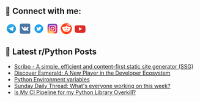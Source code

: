 ## 🔎 Connect with me:
[<img src="https://github.com/bullbesh/bullbesh/blob/main/images/Telegram.png" width="32" height="32" />](https://t.me/bullbesh)
[<img src="https://github.com/bullbesh/bullbesh/blob/main/images/VK.png" width="32" height="32" />](https://vk.com/bullbesh)
[<img src="https://github.com/bullbesh/bullbesh/blob/main/images/Twitter.png" width="32" height="32" />](https://twitter.com/bullbesh1)
[<img src="https://github.com/bullbesh/bullbesh/blob/main/images/Instagram.png" width="32" height="32" />](https://www.instagram.com/bullbesh)
[<img src="https://github.com/bullbesh/bullbesh/blob/main/images/Reddit.png" width="32" height="32" />](https://www.reddit.com/user/bullbesh)
[<img src="https://github.com/bullbesh/bullbesh/blob/main/images/YouTube.png" width="32" height="32" />](https://www.youtube.com/channel/UCtfjRs6uzgq5mfm8S06WTcg)

## 📕 Latest r/Python Posts
<!-- BLOG-POST-LIST:START -->
- [Scribo - A simple, efficient and content-first static site generator &lpar;SSG&rpar;](https://www.reddit.com/r/Python/comments/1f6f6g3/scribo_a_simple_efficient_and_contentfirst_static/)
- [Discover Esmerald: A New Player in the Developer Ecosystem](https://www.reddit.com/r/Python/comments/1f6bw3y/discover_esmerald_a_new_player_in_the_developer/)
- [Python Environment variables](https://www.reddit.com/r/Python/comments/1f676s2/python_environment_variables/)
- [Sunday Daily Thread: What&#39;s everyone working on this week?](https://www.reddit.com/r/Python/comments/1f617a7/sunday_daily_thread_whats_everyone_working_on/)
- [Is My CI Pipeline for my Python Library Overkill?](https://www.reddit.com/r/Python/comments/1f5qlui/is_my_ci_pipeline_for_my_python_library_overkill/)
<!-- BLOG-POST-LIST:END -->
